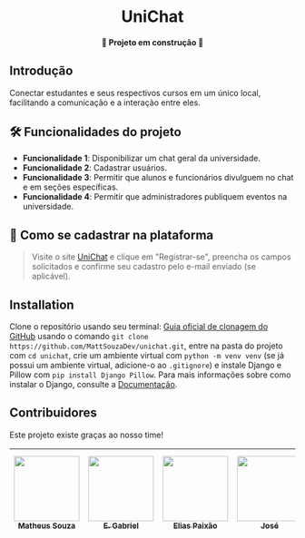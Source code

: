 <div align="center">
  <h1>UniChat</h1>
</div>

<h4 align="center"> 
  🚧 Projeto em construção 🚧
</h4>

## Introdução

Conectar estudantes e seus respectivos cursos em um único local, facilitando a comunicação e a interação entre eles.

## 🛠 Funcionalidades do projeto

- **Funcionalidade 1**: Disponibilizar um chat geral da universidade.  
- **Funcionalidade 2**: Cadastrar usuários.  
- **Funcionalidade 3**: Permitir que alunos e funcionários divulguem no chat e em seções específicas.  
- **Funcionalidade 4**: Permitir que administradores publiquem eventos na universidade.

## 🔑 Como se cadastrar na plataforma

> Visite o site [UniChat](https://localhost:8000) e clique em "Registrar-se", preencha os campos solicitados e confirme seu cadastro pelo e-mail enviado (se aplicável).

## Installation

Clone o repositório usando seu terminal: [Guia oficial de clonagem do GitHub](https://docs.github.com/pt/repositories/creating-and-managing-repositories/cloning-a-repository) usando o comando `git clone https://github.com/MattSouzaDev/unichat.git`, entre na pasta do projeto com `cd unichat`, crie um ambiente virtual com `python -m venv venv` (se já possui um ambiente virtual, adicione-o ao `.gitignore`) e instale Django e Pillow com `pip install Django Pillow`. Para mais informações sobre como instalar o Django, consulte a [Documentação](https://docs.djangoproject.com/en/5.2/intro/install/).

## Contribuidores

Este projeto existe graças ao nosso time!

| [<img src="https://avatars.githubusercontent.com/MattSouzaDev" width="115"><br><sub>Matheus Souza</sub>](https://github.com/MattSouzaDev) | [<img src="https://avatars.githubusercontent.com/u/92831339" width="115"><br><sub>E. Gabriel</sub>](https://github.com/rookie807) | [<img src="https://media-bsb1-1.cdn.whatsapp.net/v/t61.24694-24/375953298_1050010123029812_1974562062122246908_n.jpg?ccb=11-4&oh=01_Q5Aa2QHdUBXOUsc7cVhy6Pazq4sEXcZ7_GOSarMGk5bKEIoVZA&oe=68C8F067&_nc_sid=5e03e0&_nc_cat=105" width="115"><br><sub>Elias Paixão</sub>](https://github.com) | [<img src="https://media-bsb1-1.cdn.whatsapp.net/v/t61.24694-24/420093373_1756696721482337_4584287265639175909_n.jpg?ccb=11-4&oh=01_Q5Aa2QGdZWZa3E0NKD3JmWeH6D6qcUoDXlNl6Ij-hzdrvVLJEQ&oe=68C8C1A0&_nc_sid=5e03e0&_nc_cat=103" width="115"><br><sub>José</sub>](https://github.com/MattSouzaDev) | [<img src="https://avatars.githubusercontent.com/zeyfu" width="115"><br><sub>Henrique Kempim</sub>](https://github.com) |
| :---: | :---: | :---: | :---: | :---: |
